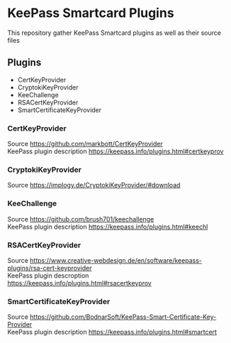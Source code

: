 # KeePass Smartcard Plugins

This repository gather KeePass Smartcard plugins as well as their source files

## Plugins

- CertKeyProvider
- CryptokiKeyProvider
- KeeChallenge
- RSACertKeyProvider
- SmartCertificateKeyProvider

### CertKeyProvider   

Source https://github.com/markbott/CertKeyProvider  
KeePass plugin description https://keepass.info/plugins.html#certkeyprov

### CryptokiKeyProvider

Source https://implogy.de/CryptokiKeyProvider/#download

### KeeChallenge

Source https://github.com/brush701/keechallenge   
KeePass plugin description https://keepass.info/plugins.html#keechl

### RSACertKeyProvider

Source https://www.creative-webdesign.de/en/software/keepass-plugins/rsa-cert-keyprovider   
KeePass plugin descroption https://keepass.info/plugins.html#rsacertkeyprov

### SmartCertificateKeyProvider

Source https://github.com/BodnarSoft/KeePass-Smart-Certificate-Key-Provider   
KeePass plugin description https://keepass.info/plugins.html#smartcert
